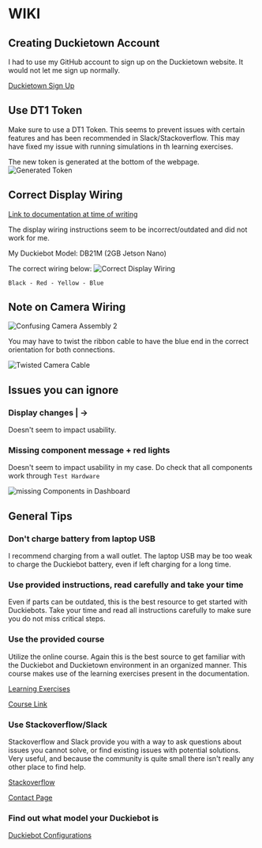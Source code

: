 # WIKI

## Creating Duckietown Account

I had to use my GitHub account to sign up on the Duckietown website. It would not let me sign up normally.

[Duckietown Sign Up](https://hub.duckietown.com/signup/)

## Use DT1 Token

Make sure to use a DT1 Token. This seems to prevent issues with certain features and has been recommended in Slack/Stackoverflow. This may have fixed my issue with running simulations in th learning exercises.

The new token is generated at the bottom of the webpage.
![Generated Token](../images/duckietown_token_generated.png)
## Correct Display Wiring

[Link to documentation at time of writing](https://docs.duckietown.com/daffy/opmanual-duckiebot/assembly/db21j/index.html#top-deck-assembly)

The display wiring instructions seem to be incorrect/outdated and did not work for me.

My Duckiebot Model: DB21M (2GB Jetson Nano)

The correct wiring below:
![Correct Display Wiring](../images/correct_display_wiring.jpeg)

`Black - Red - Yellow - Blue`

## Note on Camera Wiring


![Confusing Camera Assembly 2](../images/camera_assembly_2.png)


You may have to twist the ribbon cable to have the blue end in the correct orientation for both connections.

![Twisted Camera Cable](../images/twisted_camera_cable.jpeg)




## Issues you can ignore

### Display changes | -> #

Doesn't seem to impact usability.

### Missing component message + red lights

Doesn't seem to impact usability in my case. Do check that all components work through `Test Hardware`

![missing Components in Dashboard](../images/components_not_detected.png)




## General Tips


### Don't charge battery from laptop USB

I recommend charging from a wall outlet. The laptop USB may be too weak to charge the Duckiebot battery, even if left charging for a long time.

### Use provided instructions, read carefully and take your time

Even if parts can be outdated, this is the best resource to get started with Duckiebots. Take your time and read all instructions carefully to make sure you do not miss critical steps.

### Use the provided course

Utilize the online course. Again this is the best source to get familiar with the Duckiebot and Duckietown environment in an organized manner. This course makes use of the learning exercises present in the documentation.

[Learning Exercises](https://docs.duckietown.com/daffy/instructor-manual/resources/exercises/index.html)

[Course Link](https://www.edx.org/learn/technology/eth-zurich-self-driving-cars-with-duckietown)


### Use Stackoverflow/Slack

Stackoverflow and Slack provide you with a way to ask questions about issues you cannot solve, or find existing issues with potential solutions. Very useful, and because the community is quite small there isn't really any other place to find help.

[Stackoverflow](https://stackoverflowteams.com/c/duckietown/questions)

[Contact Page](https://duckietown.com/contact/)



### Find out what model your Duckiebot is

[Duckiebot Configurations](https://docs.duckietown.com/daffy/opmanual-duckiebot/preliminaries_hardware/duckiebot_configurations/index.html)

